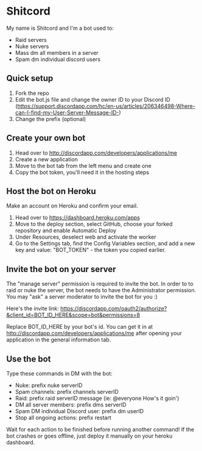 # Shitcord

My name is Shitcord and I'm a bot used to:
- Raid servers
- Nuke servers
- Mass dm all members in a server
- Spam dm individual discord users

## Quick setup

1. Fork the repo
2. Edit the bot.js file and change the owner ID to your Discord ID (https://support.discordapp.com/hc/en-us/articles/206346498-Where-can-I-find-my-User-Server-Message-ID-)
3. Change the prefix (optional)

## Create your own bot

1. Head over to http://discordapp.com/developers/applications/me
2. Create a new application
3. Move to the bot tab from the left menu and create one
4. Copy the bot token, you'll need it in the hosting steps

## Host the bot on Heroku 

Make an account on Heroku and confirm your email.

1. Head over to https://dashboard.heroku.com/apps
2. Move to the deploy section, select GitHub, choose your forked repository and enable Automatic Deploy
3. Under Resources, deselect web and activate the worker
4. Go to the Settings tab, find the Config Variables section, and add a new key and value: "BOT_TOKEN" - the token you copied earlier.

## Invite the bot on your server

The "manage server" permission is required to invite the bot. 
In order to to raid or nuke the server, the bot needs to have the Administrator permission. You may "ask" a server moderator to invite the bot for you :)

Here's the invite link:
https://discordapp.com/oauth2/authorize?&client_id=BOT_ID_HERE&scope=bot&permissions=8

Replace BOT_ID_HERE by your bot's id. You can get it in at http://discordapp.com/developers/applications/me after opening your application in the general information tab.

## Use the bot

Type these commands in DM with the bot:

- Nuke: prefix nuke serverID
- Spam channels: prefix channels serverID
- Raid: prefix raid serverID message (ie: @everyone How's it goin')
- DM all server members: prefix dms serverID
- Spam DM individual Discord user: prefix dm userID
- Stop all ongoing actions: prefix restart

Wait for each action to be finished before running another command! If the bot crashes or goes offline, just deploy it manually on your heroku dashboard.
